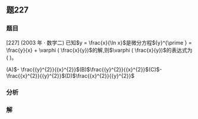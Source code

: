 ## 题227
### 题目
[227] (2003 年 · 数学二) 已知$y = \frac{x}{\ln x}$是微分方程${y}^{\prime } = \frac{y}{x} + \varphi ( \frac{x}{y})$的解,则$\varphi ( \frac{x}{y})$的表达式为(   )。

(A)$- \frac{{y}^{2}}{{x}^{2}}$(B)$\frac{{y}^{2}}{{x}^{2}}$(C)$- \frac{{x}^{2}}{{y}^{2}}$(D)$\frac{{x}^{2}}{{y}^{2}}$
### 分析

### 解